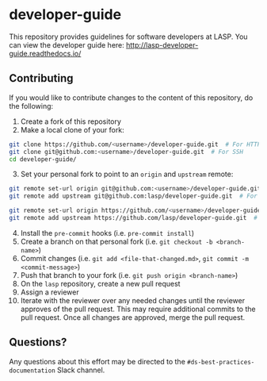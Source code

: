 # developer-guide

This repository provides guidelines for software developers at LASP. You can view the developer guide here: http://lasp-developer-guide.readthedocs.io/

## Contributing

If you would like to contribute changes to the content of this repository, do the following:
1. Create a fork of this repository
2. Make a local clone of your fork:

```bash
git clone https://github.com/<username>/developer-guide.git  # For HTTPS
git clone git@github.com:<username>/developer-guide.git  # For SSH
cd developer-guide/
```

3. Set your personal fork to point to an ``origin`` and ``upstream`` remote:

```bash
git remote set-url origin git@github.com:<username>/developer-guide.git  # For SSH
git remote add upstream git@github.com:lasp/developer-guide.git  # For SSH

git remote set-url origin https://github.com/<username>/developer-guide.git  # For HTTPS
git remote add upstream https://github.com/lasp/developer-guide.git  # For HTTPS
```

4. Install the ``pre-commit`` hooks (i.e. ``pre-commit install``)
5. Create a branch on that personal fork (i.e. ``git checkout -b <branch-name>``)
6. Commit changes (i.e. ``git add <file-that-changed.md>``, ``git commit -m <commit-message>``)
7. Push that branch to your fork (i.e. ``git push origin <branch-name>``)
8. On the ``lasp`` repository, create a new pull request
9. Assign a reviewer
10. Iterate with the reviewer over any needed changes until the reviewer approves of the pull request. This may require
    additional commits to the pull request. Once all changes are approved, merge the pull request.

## Questions?

Any questions about this effort may be directed to the ``#ds-best-practices-documentation`` Slack channel.
